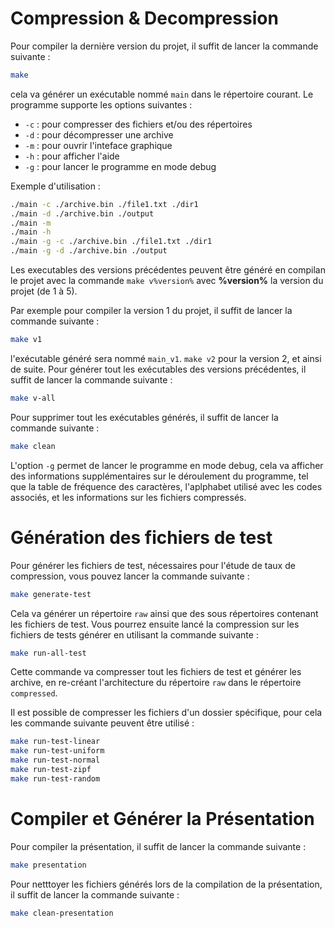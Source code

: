 # Compression & Decompression

Pour compiler la dernière version du projet, il suffit de lancer la commande suivante :

```bash
make
```

cela va générer un exécutable nommé `main` dans le répertoire courant.
Le programme supporte les options suivantes :

- `-c` : pour compresser des fichiers et/ou des répertoires
- `-d` : pour décompresser une archive
- `-m` : pour ouvrir l'inteface graphique
- `-h` : pour afficher l'aide
- `-g` : pour lancer le programme en mode debug

Exemple d'utilisation :

```bash
./main -c ./archive.bin ./file1.txt ./dir1
./main -d ./archive.bin ./output
./main -m
./main -h
./main -g -c ./archive.bin ./file1.txt ./dir1
./main -g -d ./archive.bin ./output
```

Les executables des versions précédentes peuvent être généré en compilan le projet avec la commande
`make v%version%` avec **%version%** la version du projet (de 1 à 5).

Par exemple pour compiler la version 1 du projet, il suffit de lancer la commande suivante :

```bash
make v1
```

l'exécutable généré sera nommé `main_v1`.
`make v2` pour la version 2, et ainsi de suite.
Pour générer tout les exécutables des versions précédentes, il suffit de lancer la commande suivante :

```bash
make v-all
```

Pour supprimer tout les exécutables générés, il suffit de lancer la commande suivante :

```bash
make clean
```

L'option `-g` permet de lancer le programme en mode debug, cela va afficher des informations supplémentaires sur le déroulement du programme,
tel que la table de fréquence des caractères, l'aplphabet utilisé avec les codes associés, et les informations sur les fichiers compressés.

# Génération des fichiers de test

Pour générer les fichiers de test, nécessaires pour l'étude de taux de compression, vous pouvez lancer la commande suivante :

```bash
make generate-test
```

Cela va générer un répertoire `raw` ainsi que des sous répertoires contenant les fichiers de test.
Vous pourrez ensuite lancé la compression sur les fichiers de tests générer en utilisant la commande suivante :

```bash
make run-all-test
```

Cette commande va compresser tout les fichiers de test et générer les archive, en re-créant l'architecture du répertoire `raw` dans le répertoire `compressed`.

Il est possible de compresser les fichiers d'un dossier spécifique, pour cela les commande suivante peuvent être utilisé :

```bash
make run-test-linear
make run-test-uniform
make run-test-normal
make run-test-zipf
make run-test-random
```

# Compiler et Générer la Présentation

Pour compiler la présentation, il suffit de lancer la commande suivante :

```bash
make presentation
```

Pour netttoyer les fichiers générés lors de la compilation de la présentation, il suffit de lancer la commande suivante :

```bash
make clean-presentation
```
